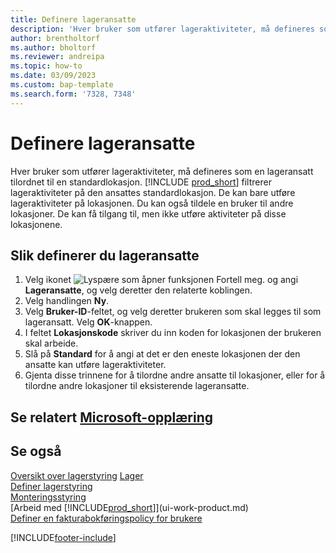 ```yaml
---
title: Definere lageransatte
description: 'Hver bruker som utfører lageraktiviteter, må defineres som en lageransatt tilordnet til én standardlokasjon og eventuelt flere ikke-standardlokasjoner.'
author: brentholtorf
ms.author: bholtorf
ms.reviewer: andreipa
ms.topic: how-to
ms.date: 03/09/2023
ms.custom: bap-template
ms.search.form: '7328, 7348'
---
```

# Definere lageransatte

Hver bruker som utfører lageraktiviteter, må defineres som en lageransatt tilordnet til en standardlokasjon. [!INCLUDE [prod_short](includes/prod_short.md)] filtrerer lageraktiviteter på den ansattes standardlokasjon. De kan bare utføre lageraktiviteter på lokasjonen. Du kan også tildele en bruker til andre lokasjoner. De kan få tilgang til, men ikke utføre aktiviteter på disse lokasjonene.

## Slik definerer du lageransatte  

1. Velg ikonet ![Lyspære som åpner funksjonen Fortell meg.](media/ui-search/search_small.png "Fortell hva du vil gjøre") og angi **Lageransatte**, og velg deretter den relaterte koblingen.  
2. Velg handlingen **Ny**.  
3. Velg **Bruker-ID**-feltet, og velg deretter brukeren som skal legges til som lageransatt. Velg **OK**-knappen.  
4. I feltet **Lokasjonskode** skriver du inn koden for lokasjonen der brukeren skal arbeide.  
5. Slå på **Standard** for å angi at det er den eneste lokasjonen der den ansatte kan utføre lageraktiviteter.  
6. Gjenta disse trinnene for å tilordne andre ansatte til lokasjoner, eller for å tilordne andre lokasjoner til eksisterende lageransatte.  

## Se relatert [Microsoft-opplæring](/training/modules/get-started-warehouse-management/)

## Se også

[Oversikt over lagerstyring](design-details-warehouse-management.md)
[Lager](inventory-manage-inventory.md)  
[Definer lagerstyring](warehouse-setup-warehouse.md)  
[Monteringsstyring](assembly-assemble-items.md)  
[Arbeid med [!INCLUDE[prod_short](includes/prod_short.md)]](ui-work-product.md)  
[Definer en fakturabokføringspolicy for brukere](admin-setup-invoice-posting-policy.md)  

[!INCLUDE[footer-include](includes/footer-banner.md)]
